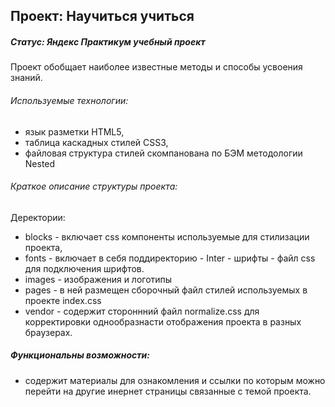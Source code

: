 ## Проект: Научиться учиться
##### Статус: Яндекс Практикум  учебный проект
Проект обобщает наиболее известные методы и способы усвоения знаний.


###### Используемые технологии:
- язык разметки HTML5,
- таблица каскадных стилей CSS3,
- файловая структура стилей скомпанована по
  БЭМ методологии  Nested
###### Краткое описание структуры проекта:
  Деректории:
   - blocks - включает css компоненты используемые для стилизации проекта,
   - fonts - включает в себя поддиректорию
          - Inter - шрифты
          -  файл css для подключения шрифтов.
   - images - изображения и логотипы
   - pages - в ней  размещен сборочный файл стилей используемых в проекте index.css
   - vendor - содержит стороннний файл normalize.css для корректировки однообразнасти отображения проекта в разных браузерах.

##### Функциональны возможности:
  - содержит материалы для ознакомления  и ссылки по которым можно перейти на другие инернет страницы связанные с темой проекта.






